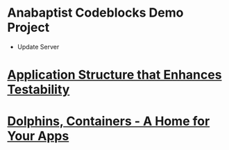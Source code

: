 # Anabaptist Codeblocks Demo Project
- Update Server

# [Application Structure that Enhances Testability](docs/app-testing-topic.md)
# [Dolphins, Containers - A Home for Your Apps](docs/docker-topic.md)